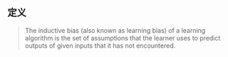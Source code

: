 ## 定义
> The inductive bias (also known as learning bias) of a learning algorithm is the set of assumptions that the learner uses to predict outputs of given inputs that it has not encountered.



